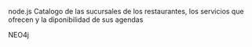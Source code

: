 node.js
Catalogo de las sucursales de los restaurantes, los servicios que ofrecen y la diponibilidad de sus agendas


NEO4j
